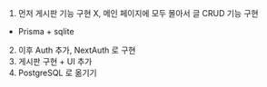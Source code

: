 1. 먼저 게시판 기능 구현 X, 메인 페이지에 모두 몰아서 글 CRUD 기능 구현
- Prisma + sqlite
2. 이후 Auth 추가, NextAuth 로 구현
3. 게시판 구현 + UI 추가
4. PostgreSQL 로 옮기기